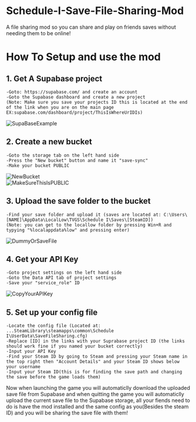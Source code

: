 # Schedule-I-Save-File-Sharing-Mod
A file sharing mod so you can share and play on friends saves without needing them to be online!


# How To Setup and use the mod

## 1. Get A Supabase project

	-Goto: https://supabase.com/ and create an account
	-Goto the Supabase dashboard and create a new project
	(Note: Make sure you save your projects ID this is located at the end of the link when you are on the main page EX:supabase.com/dashboard/project/ThisIsWhereUrIDIs)
![SupaBaseExample](https://github.com/user-attachments/assets/4603a1a6-65ec-4509-8bfe-ab5bc24632e4)
	
## 2. Create a new bucket
	-Goto the storage tab on the left hand side
	-Press the "New bucket" button and name it "save-sync"
	-Make your bucket PUBLIC 
![NewBucket](https://github.com/user-attachments/assets/ee447781-f2a3-42d4-9c67-5aeb5ad9fbaf)	
![MakeSureThisIsPUBLIC](https://github.com/user-attachments/assets/ba28488a-f122-411a-8d9b-6908ff3fb953)

## 3. Upload the save folder to the bucket
	-Find your save folder and upload it (saves are located at: C:\Users\[NAME]\AppData\LocalLow\TVGS\Schedule I\Saves\[SteamID])
	(Note: you can get to the locallow folder by pressing Win+R and typying "%localappdata%low" and pressing enter)
![DummyOrSaveFile](https://github.com/user-attachments/assets/490487dd-1c3c-4fef-a901-49c39cf64d3e)

## 4. Get your API Key
	-Goto project settings on the left hand side
	-Goto the Data API tab of project settings
	-Save your "service_role" ID
![CopyYourAPIKey](https://github.com/user-attachments/assets/66cb0df6-4df1-4a86-9745-d36a923cf32c)

## 5. Set up your config file
	-Locate the config file (Located at: ...SteamLibrary\steamapps\common\Schedule I\UserData\SaveFileSharing.cfg)
	-Replace [ID] in the links with your Suprabase project ID (the links should work fine if you named your bucket correctly)
	-Input your API Key
	-Find your Steam ID by going to Steam and pressing your Steam name in the top right then "Account Details" and your Steam ID shows below your username
	-Input your Steam ID(this is for finding the save path and changing the save before the game loads them)

Now when launching the game you will automaticlly download the uploaded save file from Supabase and when quitting the game you will automaticlly upload the current save file to the Supabase storage, all your fiends need to do is have the mod installed and the same config as you(Besides the steam ID) and you will be sharing the save file with them!
